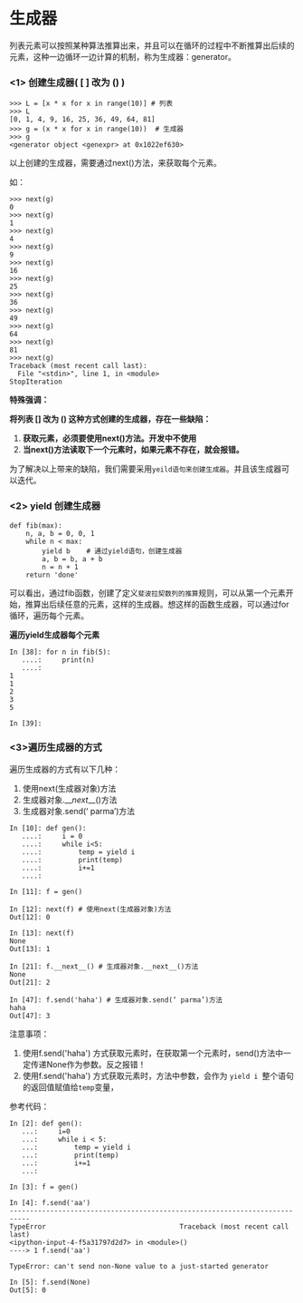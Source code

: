 # 生成器

列表元素可以按照某种算法推算出来，并且可以在循环的过程中不断推算出后续的元素，这种一边循环一边计算的机制，称为生成器：generator。

### &lt;1&gt; 创建生成器\( \[ \] 改为 \(\) \)

```
>>> L = [x * x for x in range(10)] # 列表
>>> L
[0, 1, 4, 9, 16, 25, 36, 49, 64, 81]
>>> g = (x * x for x in range(10))  # 生成器
>>> g
<generator object <genexpr> at 0x1022ef630>
```

以上创建的生成器，需要通过next\(\)方法，来获取每个元素。

如：

```
>>> next(g)
0
>>> next(g)
1
>>> next(g)
4
>>> next(g)
9
>>> next(g)
16
>>> next(g)
25
>>> next(g)
36
>>> next(g)
49
>>> next(g)
64
>>> next(g)
81
>>> next(g)
Traceback (most recent call last):
  File "<stdin>", line 1, in <module>
StopIteration
```

**特殊强调：**

**将列表 \[\] 改为 \(\) 这种方式创建的生成器，存在一些缺陷：**

1. **获取元素，必须要使用next\(\)方法。开发中不使用**
2. **当next\(\)方法读取下一个元素时，如果元素不存在，就会报错。**

为了解决以上带来的缺陷，我们需要采用`yeild语句来创建生成器`。并且该生成器可以迭代。

### &lt;2&gt; yield 创建生成器

```
def fib(max):
    n, a, b = 0, 0, 1
    while n < max:
        yield b    # 通过yield语句，创建生成器
        a, b = b, a + b
        n = n + 1
    return 'done'
```

可以看出，通过fib函数，创建了定义`斐波拉契数列的推算`规则，可以从第一个元素开始，推算出后续任意的元素，这样的生成器。想这样的函数生成器，可以通过for循环，遍历每个元素。

**遍历yield生成器每个元素**

```
In [38]: for n in fib(5):
   ....:     print(n)
   ....:     
1
1
2
3
5

In [39]:
```

### &lt;3&gt;遍历生成器的方式

遍历生成器的方式有以下几种：

1. 使用next\(生成器对象\)方法
2. 生成器对象.\_\__next_\_\_\(\)方法
3. 生成器对象.send\(‘ parma’\)方法

```
In [10]: def gen():
   ....:     i = 0
   ....:     while i<5:
   ....:         temp = yield i
   ....:         print(temp)
   ....:         i+=1
   ....:

In [11]: f = gen()

In [12]: next(f) # 使用next(生成器对象)方法
Out[12]: 0

In [13]: next(f)
None
Out[13]: 1

In [21]: f.__next__() # 生成器对象.__next__()方法
None
Out[21]: 2

In [47]: f.send('haha') # 生成器对象.send(‘ parma’)方法
haha
Out[47]: 3
```

注意事项：

1. 使用f.send\('haha'\) 方式获取元素时，在获取第一个元素时，send\(\)方法中一定传递None作为参数。反之报错！
2. 使用f.send\('haha'\) 方式获取元素时，方法中参数，会作为   `yield i `整个语句的返回值赋值给`temp`变量，

参考代码：

```
In [2]: def gen():
   ...:     i=0
   ...:     while i < 5:
   ...:         temp = yield i
   ...:         print(temp)
   ...:         i+=1
   ...:

In [3]: f = gen()

In [4]: f.send('aa')
---------------------------------------------------------------------------
TypeError                                 Traceback (most recent call last)
<ipython-input-4-f5a31797d2d7> in <module>()
----> 1 f.send('aa')

TypeError: can't send non-None value to a just-started generator

In [5]: f.send(None)
Out[5]: 0
```



